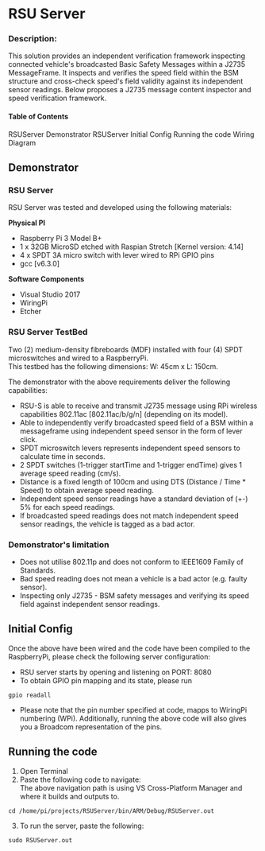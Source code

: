 # RSU Server

### Description:
This solution provides an independent verification framework inspecting connected vehicle's broadcasted Basic Safety Messages within a J2735 MessageFrame. It inspects and verifies the speed field within the BSM structure and cross-check speed's field validity against its independent sensor readings. Below proposes a J2735 message content inspector and speed verification framework. 

#### Table of Contents
RSUServer Demonstrator
RSUServer Initial Config
Running the code
Wiring Diagram

## Demonstrator 
### RSU Server</br>
RSU Server was tested and developed using the following materials: 

**Physical PI** 
* Raspberry Pi 3 Model B+
* 1 x 32GB MicroSD etched with Raspian Stretch [Kernel version: 4.14]
* 4 x SPDT 3A micro switch with lever wired to RPi GPIO pins
* gcc [v6.3.0]

**Software Components**
- Visual Studio 2017
- WiringPi
- Etcher

### RSU Server TestBed
Two (2) medium-density fibreboards (MDF) installed with four (4) SPDT microswitches and wired to a RaspberryPi.</br> This testbed has the following dimensions: W: 45cm x L: 150cm.

The demonstrator with the above requirements deliver the following capabilities:
- RSU-S is able to receive and transmit J2735 message using RPi wireless capabilities 802.11ac [802.11ac/b/g/n] (depending on its model).
- Able to independently verify broadcasted speed field of a BSM within a messageframe using independent speed sensor in the form of lever click.
- SPDT microswitch levers represents independent speed sensors to calculate time in seconds.
- 2 SPDT switches (1-trigger startTime and 1-trigger endTime) gives 1 average speed reading (cm/s).
- Distance is a fixed length of 100cm and using DTS (Distance / Time * Speed) to obtain average speed reading.
- Independent speed sensor readings have a standard deviation of (+-) 5% for each speed readings.
- If broadcasted speed readings does not match independent speed sensor readings, the vehicle is tagged as a bad actor. 

### Demonstrator's limitation
- Does not utilise 802.11p and does not conform to IEEE1609 Family of Standards.
- Bad speed reading does not mean a vehicle is a bad actor (e.g. faulty sensor).
- Inspecting only J2735 - BSM safety messages and verifying its speed field against independent sensor readings.



## Initial Config
Once the above have been wired and the code have been compiled to the RaspberryPi, please check the following server configuration:</br>
- RSU server starts by opening and listening on PORT: 8080
- To obtain GPIO pin mapping and its state, please run
```Linux cmd
gpio readall
```
- Please note that the pin number specified at code, mapps to WiringPi numbering (WPi). Additionally, running the above code will also gives you a Broadcom representation of the pins. 


## Running the code
1. Open Terminal
2. Paste the following code to navigate: </br>
The above navigation path is using VS Cross-Platform Manager and where it builds and outputs to. 
```Linux cmd
cd /home/pi/projects/RSUServer/bin/ARM/Debug/RSUServer.out
```
3. To run the server, paste the following:
```Linux cmd
sudo RSUServer.out
```
